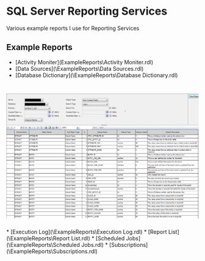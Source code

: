 # SQL Server Reporting Services
Various example reports I use for Reporting Services

## Example Reports
* [Activity Moniter](ExampleReports\Activity Moniter.rdl)
* [Data Sources](\ExampleReports\Data Sources.rdl)
* [Database Dictionary](\ExampleReports\Database Dictionary.rdl)
<h1 align="left">
  <img src="Images/ssrsdatadictionary.png" alt="ssrsdatadictionary" />
</h1>
* [Execution Log](\ExampleReports\Execution Log.rdl)
* [Report List](\ExampleReports\Report List.rdl)
* [Scheduled Jobs](\ExampleReports\Scheduled Jobs.rdl)
* [Subscriptions](\ExampleReports\Subscriptions.rdl)
